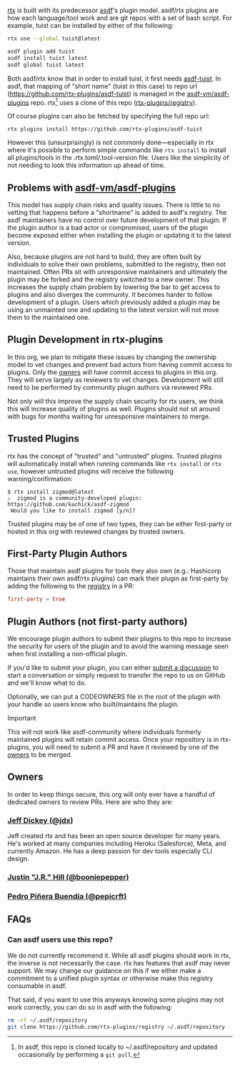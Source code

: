 [rtx](https://rtx.jdx.dev) is built with its predecessor [asdf](https://asdf-vm.com)'s plugin model. asdf/rtx plugins are how each language/tool work and are git repos with a set of bash script. For example, tuist can be installed by either of the following:

```sh
rtx use --global tuist@latest
```

```sh
asdf plugin add tuist
asdf install tuist latest
asdf global tuist latest
```

Both asdf/rtx know that in order to install tuist, it first needs [asdf-tuist](https://github.com/rtx-plugins/asdf-tuist). In asdf, that mapping of "short name" (tuist in this case) to repo url (https://github.com/rtx-plugins/asdf-tuist) is managed in the [asdf-vm/asdf-plugins](https://github.com/asdf-vm/asdf-plugins) repo. rtx[^fetch] uses a clone of this repo ([rtx-plugins/registry](https://github.com/rtx-plugins/registry)).

Of course plugins can also be fetched by specifying the full repo url:

```
rtx plugins install https://github.com/rtx-plugins/asdf-tuist
```

However this (unsurprisingly) is not commonly done—especially in rtx where it's possible to perform simple commands like `rtx install` to install all plugins/tools in the .rtx.toml/.tool-version file. Users like the simplicity of not needing to look this information up ahead of time.

## Problems with [asdf-vm/asdf-plugins](https://github.com/asdf-vm/asdf-plugins)

This model has supply chain risks and quality issues. There is little to no vetting that happens before a "shortname" is added to asdf's registry. The asdf maintainers have no control over future development of that plugin. If the plugin author is a bad actor or compromised, users of the plugin become exposed
either when installing the plugin or updating it to the latest version.

Also, because plugins are not hard to build, they are often built by individuals to solve their own problems, submitted to the registry, then not maintained.
Often PRs sit with unresponsive maintainers and ultimately the plugin may be forked and the registry switched to a new owner. This increases the supply chain
problem by lowering the bar to get access to plugins and also diverges the community. It becomes harder to follow development of a plugin. Users which
previously added a plugin may be using an unmainted one and updating to the latest version will not move them to the maintained one.

## Plugin Development in rtx-plugins

In this org, we plan to mitigate these issues by changing the ownership model to vet changes and prevent bad actors from having commit access to plugins.
Only the [owners](#owners) will have commit access to plugins in this org. They will serve largely as reviewers to vet changes. Development will still
need to be performed by community plugin authors via reviewed PRs.

Not only will this improve the supply chain security for rtx users, we think this will increase quality of plugins as well. Plugins should not sit around
with bugs for months waiting for unresponsive maintainers to merge.

## Trusted Plugins

rtx has the concept of "trusted" and "untrusted" plugins. Trusted plugins will automatically install when running commands like `rtx install` or `rtx use`,
however untrusted plugins will receive the following warning/confirmation:

```sh-session
$ rtx install zigmod@latest
⚠️  zigmod is a community-developed plugin: https://github.com/kachick/asdf-zigmod
 Would you like to install zigmod [y/n]?
```

Trusted plugins may be of one of two types, they can be either first-party or hosted in this org with reviewed changes by trusted owners.

## First-Party Plugin Authors

Those that maintain asdf plugins for tools they also own (e.g.: Hashicorp maintains their own asdf/rtx plugins) can mark their plugin as first-party by
adding the following to the [registry](https://github.com/rtx-plugins/registry) in a PR:

```toml
first-party = true
```

## Plugin Authors (not first-party authors)

We encourage plugin authors to submit their plugins to this repo to increase the security for users of the plugin and to avoid the warning message
seen when first installing a non-official plugin.

If you'd like to submit your plugin, you can either [submit a discussion](https://github.com/orgs/rtx-plugins/discussions/new?category=transfer-request) to
start a conversation or simply request to transfer the repo to us on GitHub and we'll know what to do.

Optionally, we can put a CODEOWNERS file in the root of the plugin with your handle so users know who built/maintains the plugin.

> [!IMPORTANT]
> This will not work like asdf-community where individuals formerly maintained plugins will retain commit access. Once your repository is in
> rtx-plugins, you will need to submit a PR and have it reviewed by one of the [owners](#owners) to be merged.

## Owners

In order to keep things secure, this org will only ever have a handful of dedicated owners to review PRs. Here are who they are: 

### [Jeff Dickey (@jdx)](https://github.com/jdx)

Jeff created rtx and has been an open source developer for many years. He's worked at many companies including Heroku (Salesforce), Meta, and currently Amazon. He has a deep passion for dev tools especially CLI design.

### [Justin "J.R." Hill (@booniepepper)](https://github.com/booniepepper)

### [Pedro Piñera Buendía (@pepicrft)](https:///github.com/pepicrft)

## FAQs

### Can asdf users use this repo?

We do not currently recommend it. While all asdf plugins should work in rtx, the inverse is not necessarily the case. rtx has features that asdf may never support. We may change our guidance on this if we either make a commitment to a unified plugin syntax or otherwise make this registry consumable in asdf.

That said, if you want to use this anyways knowing some plugins may not work correctly, you can do so in asdf with the following:

```sh
rm -rf ~/.asdf/repository
git clone https://github.com/rtx-plugins/registry ~/.asdf/repository
```

[^fetch]: In asdf, this repo is cloned locally to ~/.asdf/repository and updated occasionally by performing a `git pull`.

